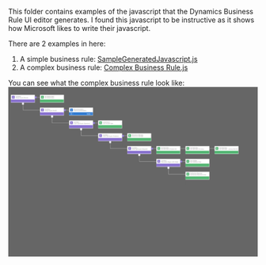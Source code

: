 This folder contains examples of the javascript that the Dynamics Business Rule UI editor generates. I found this javascript to be instructive as it shows how Microsoft likes to write their javascript.

There are 2 examples in here:
1. A simple business rule: [SampleGeneratedJavascript.js](https://github.com/rajrao/CRM-Tools/blob/master/JavaScript/BusinessRules/SampleGeneratedJavascript.js)
2. A complex business rule: [Complex Business Rule.js](https://github.com/rajrao/CRM-Tools/blob/master/JavaScript/BusinessRules/Complex%20Business%20Rule.js)

You can see what the complex business rule look like:
![alt text](https://github.com/rajrao/CRM-Tools/blob/master/JavaScript/BusinessRules/New%20business%20rule.png "Complex Business Rule")
